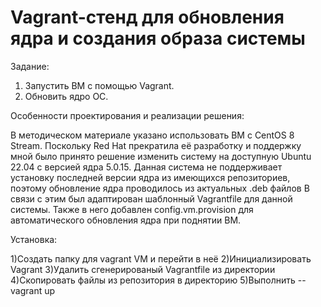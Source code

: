 # Vagrant-стенд для обновления ядра и создания образа системы
Задание:
  1) Запустить ВМ с помощью Vagrant.
  2) Обновить ядро ОС.
     
Особенности проектирования и реализации решения:

  В методическом материале указано использовать ВМ с CentOS 8 Stream.
  Поскольку Red Hat прекратила её разработку и поддержку мной было принято решение
   изменить систему на доступную Ubuntu 22.04 с версией ядра 5.0.15.
  Данная система не поддерживает установку последней версии ядра из имеющихся репозиториев,
   поэтому обновление ядра проводилось из актуальных .deb файлов 
  В связи с этим был адаптирован шаблонный Vagrantfile для данной системы.
  Также в него добавлен config.vm.provision для автоматического обновления ядра при поднятии ВМ.

Установка:

 1)Создать папку для vagrant VM и перейти в неё
 2)Инициализировать Vagrant
 3)Удалить сгенерированый Vagrantfile из директории
 4)Скопировать файлы из репозитория в директорию
 5)Выполнить -- vagrant up
  
